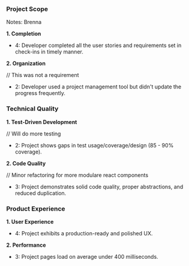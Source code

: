 ### Project Scope

Notes: Brenna


**1. Completion**

* 4: Developer completed all the user stories and requirements set in check-ins in timely manner.

**2. Organization**

// This was not a requirement
* 2: Developer used a project management tool but didn't update the progress frequently.


### Technical Quality

**1. Test-Driven Development**

// Will do more testing
* 2: Project shows gaps in test usage/coverage/design (85 - 90% coverage).

**2. Code Quality**

// Minor refactoring for more modulare react components
* 3: Project demonstrates solid code quality, proper abstractions, and reduced duplication.

### Product Experience

**1. User Experience**

* 4: Project exhibits a production-ready and polished UX.

**2. Performance**

* 3: Project pages load on average under 400 milliseconds.
